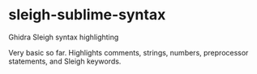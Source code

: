 # sleigh-sublime-syntax

Ghidra Sleigh syntax highlighting

Very basic so far. Highlights comments, strings, numbers, preprocessor statements, and Sleigh keywords.
